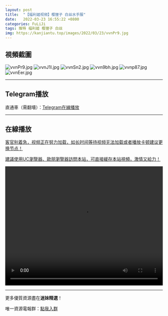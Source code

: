 ```yaml
---
layout: post
title:  "【福利姬视频】樱狸子 白丝水手服"
date:   2022-03-23 16:55:22 +0800
categories: FuLiJi
tags: 推特 福利姬 樱狸子 白丝
img: https://kanjiantu.top/images/2022/03/23/vvnPr9.jpg
---
```



## 視頻截圖

![vvnPr9.jpg](https://kanjiantu.top/images/2022/03/23/vvnPr9.jpg)
![vvnJ1I.jpg](https://kanjiantu.top/images/2022/03/23/vvnJ1I.jpg)
![vvnSn2.jpg](https://kanjiantu.top/images/2022/03/23/vvnSn2.jpg)
![vvn9bh.jpg](https://kanjiantu.top/images/2022/03/23/vvn9bh.jpg)
![vvnp87.jpg](https://kanjiantu.top/images/2022/03/23/vvnp87.jpg)
![vvnEer.jpg](https://kanjiantu.top/images/2022/03/23/vvnEer.jpg)

* * *
## Telegram播放

直通車（需翻墻）：[Telegram在線播放](https://t.me/mimeijingxuan/290)

* * *
## 在線播放
<u>客官别着急，视频正在努力加载，如长时间等待视频无法加载或者播放卡顿建议更换节点！</u>

<u>建議使用UC瀏覽器、歐朋瀏覽器訪問本站，可直接緩存本站視頻，激情又給力！</u>
<center><video src="https://cdn.publer.io/uploads/videos/6239efd5db27970be1685225/c779828c23c457a3ea9d6ff3eca467a5.mp4" width="100%" height="380px" controls="controls"></video></center>


* * *
更多優質資源盡在**迷妹精選**！

唯一資源電報群：[點我入群](https://t.me/mimeijingxuan)


